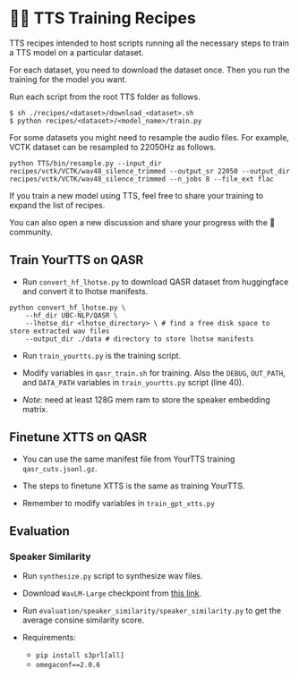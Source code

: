 # 🐸💬 TTS Training Recipes

TTS recipes intended to host scripts running all the necessary steps to train a TTS model on a particular dataset.

For each dataset, you need to download the dataset once. Then you run the training for the model you want.

Run each script from the root TTS folder as follows.

```console
$ sh ./recipes/<dataset>/download_<dataset>.sh
$ python recipes/<dataset>/<model_name>/train.py
```

For some datasets you might need to resample the audio files. For example, VCTK dataset can be resampled to 22050Hz as follows.

```console
python TTS/bin/resample.py --input_dir recipes/vctk/VCTK/wav48_silence_trimmed --output_sr 22050 --output_dir recipes/vctk/VCTK/wav48_silence_trimmed --n_jobs 8 --file_ext flac
```

If you train a new model using TTS, feel free to share your training to expand the list of recipes.

You can also open a new discussion and share your progress with the 🐸 community.

## Train YourTTS on QASR

- Run `convert_hf_lhotse.py` to download QASR dataset from huggingface
and convert it to lhotse manifests.

```console
python convert_hf_lhotse.py \
    --hf_dir UBC-NLP/QASR \
    --lhotse_dir <lhotse_directory> \ # find a free disk space to store extracted wav files
    --output_dir ./data # directory to store lhotse manifests
```

- Run `train_yourtts.py` is the training script.

- Modify variables in `qasr_train.sh` for training. Also the `DEBUG`, `OUT_PATH`, and `DATA_PATH` variables in `train_yourtts.py` script (line 40).

- *Note*: need at least 128G mem ram to store the speaker embedding matrix.

## Finetune XTTS on QASR

- You can use the same manifest file from YourTTS training `qasr_cuts.jsonl.gz`.

- The steps to finetune XTTS is the same as training YourTTS.

- Remember to modify variables in `train_gpt_xtts.py`

## Evaluation

### Speaker Similarity

- Run `synthesize.py` script to synthesize wav files.

- Download `WavLM-Large` checkpoint from [this link](https://github.com/microsoft/UniSpeech/tree/main/downstreams/speaker_verification). 

- Run `evaluation/speaker_similarity/speaker_similarity.py` to get the average consine similarity score.

- Requirements:
    - `pip install s3prl[all]`
    - `omegaconf==2.0.6`